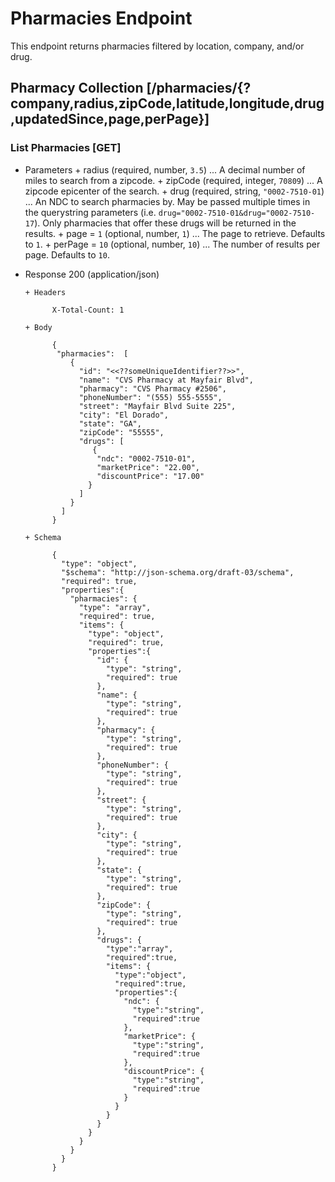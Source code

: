 # Pharmacies Endpoint

This endpoint returns pharmacies filtered by location, company, and/or drug.

## Pharmacy Collection [/pharmacies/{?company,radius,zipCode,latitude,longitude,drug,updatedSince,page,perPage}]

### List Pharmacies [GET]

+ Parameters
      + radius (required, number, `3.5`) ... A decimal number of miles to search from a zipcode.
      + zipCode (required, integer, `70809`) ... A zipcode epicenter of the search.
      + drug (required, string, `"0002-7510-01`) ... An NDC to search pharmacies by. May be passed multiple times in the querystring parameters (i.e. `drug="0002-7510-01&drug="0002-7510-17`). Only pharmacies that offer these drugs will be returned in the results.
      + page = `1` (optional, number, `1`) ... The page to retrieve. Defaults to `1`.
      + perPage = `10` (optional, number, `10`) ... The number of results per page. Defaults to `10`.

+ Response 200 (application/json)

      + Headers

            X-Total-Count: 1

      + Body

            {
             "pharmacies":  [
                {
                  "id": "<<??someUniqueIdentifier??>>",
                  "name": "CVS Pharmacy at Mayfair Blvd",
                  "pharmacy": "CVS Pharmacy #2506",
                  "phoneNumber": "(555) 555-5555",
                  "street": "Mayfair Blvd Suite 225",
                  "city": "El Dorado",
                  "state": "GA",
                  "zipCode": "55555",
                  "drugs": [
                     {
                      "ndc": "0002-7510-01",
                      "marketPrice": "22.00",
                      "discountPrice": "17.00"
                    }
                  ]
                }
              ]
            }

      + Schema

            {
              "type": "object",
              "$schema": "http://json-schema.org/draft-03/schema",
              "required": true,
              "properties":{
                "pharmacies": {
                  "type": "array",
                  "required": true,
                  "items": {
                    "type": "object",
                    "required": true,
                    "properties":{
                      "id": {
                        "type": "string",
                        "required": true
                      },
                      "name": {
                        "type": "string",
                        "required": true
                      },
                      "pharmacy": {
                        "type": "string",
                        "required": true
                      },
                      "phoneNumber": {
                        "type": "string",
                        "required": true
                      },
                      "street": {
                        "type": "string",
                        "required": true
                      },
                      "city": {
                        "type": "string",
                        "required": true
                      },
                      "state": {
                        "type": "string",
                        "required": true
                      },
                      "zipCode": {
                        "type": "string",
                        "required": true
                      },
                      "drugs": {
                        "type":"array",
                        "required":true,
                        "items": {
                          "type":"object",
                          "required":true,
                          "properties":{
                            "ndc": {
                              "type":"string",
                              "required":true
                            },
                            "marketPrice": {
                              "type":"string",
                              "required":true
                            },
                            "discountPrice": {
                              "type":"string",
                              "required":true
                            }
                          }
                        }
                      }
                    }
                  }
                }
              }
            }
